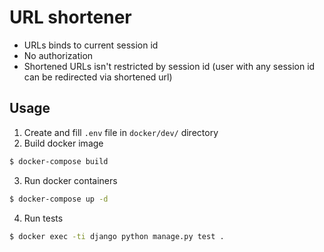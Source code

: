 # URL shortener

- URLs binds to current session id
- No authorization
- Shortened URLs isn't restricted by session id (user with any session id can be redirected via shortened url)

## Usage
1. Create and fill `.env` file in `docker/dev/` directory
2. Build docker image
```bash
$ docker-compose build
```
3. Run docker containers
```bash
$ docker-compose up -d
```
4. Run tests
```bash
$ docker exec -ti django python manage.py test .
```
